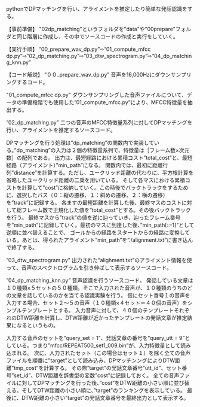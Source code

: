 pythonでDPマッチングを行い、アライメントを推定したり簡単な発話認識をする。

【事前準備】
"02dp_matching"というフォルダを"data"や"00prepare"フォルダと同じ階層に作成し、その中でソースコードの作成と実行をしていく。

【実行手順】
”00_prepare_wav_dp.py”⇨”01_compute_mfcc dp.py”⇨”02_dp_matching.py”⇨”03_dtw_spectrogram.py”⇨”04_dp_matching_knn.py”

【コード解説】
”００_prepare_wav_dp.py”
音声を16,000Hzにダウンサンプリングするコード。


"01_compute_mfcc dp.py"
ダウンサンプリングした音声ファイルについて、データの準備段階でも使用した”01_compute_mfcc.py”により、MFCC特徴量を抽出する。


”02_dp_matching.py”
二つの音声のMFCC特徴量系列に対してDPマッチングを行い、アライメントを推定するソースコード。


DPマッチングを行う処理は”dp_matching”の関数内で実装している。”dp_matching”の入力は２個の特徴量系列で、特徴量は［フレーム数×次元数］の配列である。
出力は、最短経路における累積コスト”total_cost”と、最短経路（アライメント）”min_path”になる。
関数内では、最初に距離行列”distance”を計算する。ただし、ユークリッド距離の代わりに、平方根計算を省略したユークリッド距離の二乗を用いている。
そして各マスにおける累積コストを計算して”cost”に格納していく。この時後でバックトラックをするために、選択したパス（０：縦の遷移、１：斜めの遷移、２：横の遷移）を”track”に記録する。
各ますの最短距離を計算した後、最終マスのコストに対して総フレーム数で正規化した値を”total_cost”とする。その後バックトラックを行う。
最終マスから”track”の値を逆に辿っていき、辿ったフレーム番号を”min_path”に記録していく。最初のマスに到達した後、”min_path[::-1]”として逆順に並べ替えることで、
ゴールからの経路をスタートからの経路に変換している。あとは、得られたアライメント”min_path”を”./alignment.txt”に書き込んで終了する。


”03_dtw_spectrogram.py”
出力された”alighment.txt”のアライメント情報を使って、音声のスペクトログラムを引き伸ばして表示するソースコード。


”04_dp_matching_knn.py”
音声認識を行うソースコード。
発話している文章は１０種類×５セットの５０種類。そこで入力された音声が、１０種類のうちのどの文章を話しているのかを当てる認識実験を行う。
仮にセット番号１の音声を入力する場合、セット２〜５の音声（１０種類×４セット＝４０個の音声）をシンプルテンプレートとする。
入力音声に対して、４０個のテンプレートそれぞれのDTW距離を計算し、DTW距離が近かったテンプレートの発話文章が推定結果になるというもの。

入力する音声のセットを”query_set = 1”、発話文章の番号を”query_utt = 9”としている。つまり”mfcc/REPEAT500_set1_009.bin”が、入力特徴量として読み込まれる。
次に、入力されたセット（この場合はセット１）を除く全ての音声ファイルを順番に”target”として読み込み、DPマッチンングによりDTW距離”tmp_cost”を計算する。
その際”target”の発話文章番号”utt_id”、セット番号”set_id”、DTW距離を辞書型の変数”cost”に記録しておく。
全ての音声ファイルに対してDPマッチングを行った後、”cost”をDTW距離の小さい順に並び替える。そしてDTW距離の小さい順に、”target”のランキングを表示している。
最後に、DTW距離の小さい”target”の発話文章番号を最終出力として表示する。
